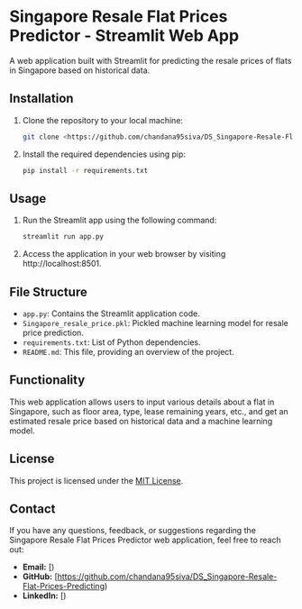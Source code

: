# Singapore Resale Flat Prices Predictor - Streamlit Web App

A web application built with Streamlit for predicting the resale prices of flats in Singapore based on historical data.
## Installation

1. Clone the repository to your local machine:
   ```bash
   git clone <https://github.com/chandana95siva/DS_Singapore-Resale-Flat-Prices-Predicting>
   ```

2. Install the required dependencies using pip:
   ```bash
   pip install -r requirements.txt
   ```
## Usage

1. Run the Streamlit app using the following command:
   ```bash
   streamlit run app.py
   ```

2. Access the application in your web browser by visiting http://localhost:8501.
## File Structure

- `app.py`: Contains the Streamlit application code.
- `Singapore_resale_price.pkl`: Pickled machine learning model for resale price prediction.
- `requirements.txt`: List of Python dependencies.
- `README.md`: This file, providing an overview of the project.
## Functionality

This web application allows users to input various details about a flat in Singapore, such as floor area, type, lease remaining years, etc., and get an estimated resale price based on historical data and a machine learning model.
## License

This project is licensed under the [MIT License](LICENSE).
## Contact

If you have any questions, feedback, or suggestions regarding the Singapore Resale Flat Prices Predictor web application, feel free to reach out:

- **Email:** [)
- **GitHub:** [https://github.com/chandana95siva/DS_Singapore-Resale-Flat-Prices-Predicting)
- **LinkedIn:** [)

